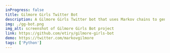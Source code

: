 ```yaml
---
inProgress: false
title: Gilmore Girls Twitter Bot
description: A Gilmore Girls Twitter bot that uses Markov chains to generate realistic-looking but mostly nonsensical script snippets based on the show transcripts.
img: ./gg-bot.png
img_alt: screenshot of Gilmore Girls Bot project
link: https://github.com/etiry/gilmore-girls-bot
demo: https://twitter.com/markovgilmore
tags: ['Python']
---
```



